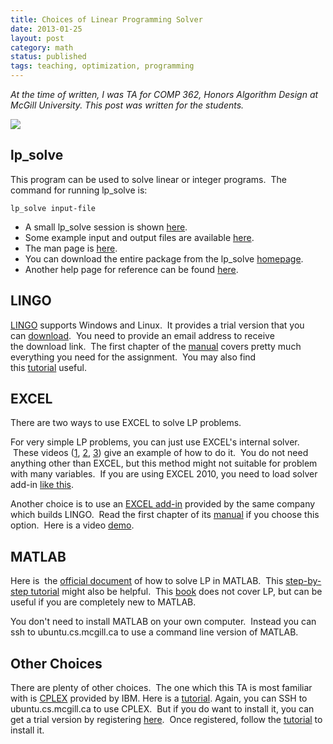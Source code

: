 ```yaml
---
title: Choices of Linear Programming Solver
date: 2013-01-25
layout: post
category: math
status: published
tags: teaching, optimization, programming
---
```


*At the time of written, I was TA for COMP 362, Honors Algorithm Design at McGill University. This
post was written for the students.*

<!-- END_SUMMARY -->

<img src="{static}/images/lp.jpg" class="thumbnail"/>

## lp_solve



This program can be used to solve linear or integer programs. 
The command for running lp\_solve is: 


    lp_solve input-file



-   A small lp\_solve session is
    shown [here](http://cgm.cs.mcgill.ca/~avis/courses/software/lp_solve/lp_solve.html).
-   Some example input and output files are
    available [here](http://cgm.cs.mcgill.ca/~avis/courses/software/lp_solve/lp_examples/).
-   The man page
    is [here](http://cgm.cs.mcgill.ca/~avis/courses/software/lp_solve/lp_solve.man.html).
-   You can download the entire package from the
    lp\_solve [homepage](http://elib.zib.de/pub/Packages/mathprog/linprog/lp-solve/).
-   Another help page for reference can be
    found [here](http://www.statslab.cam.ac.uk/~rrw1/opt/lp_solve/).

## LINGO



[LINGO](http://www.lindo.com/index.php?option=com_content&view=article&id=2&Itemid=10) supports
Windows and Linux.  It provides a trial version that you
can [download](http://www.lindo.com/index.php?option=com_content&view=article&id=35&Itemid=20).
 You need to provide an email address to receive the download link.  The
first chapter of the
[manual](http://www.lindo.com/downloads/PDF/LINGO13.pdf) covers pretty
much everything you need for the assignment.  You may also find
this [tutorial](http://www.lindo.com/index.php?option=com_content&view=article&id=138&Itemid=59) useful.



## EXCEL



There are two ways to use EXCEL to solve LP problems.



For very simple LP problems, you can just use EXCEL's internal solver.
 These videos
([1](http://www.youtube.com/watch?v=TNLqtmkK4EA&feature=share&list=UUfPM_sW7vo40IGsrDhrWBdQ), [2](http://www.youtube.com/watch?v=wQhNEMvh3MM&feature=share&list=UUfPM_sW7vo40IGsrDhrWBdQ), [3](http://www.youtube.com/watch?v=9tHqa8EV3rc&feature=share&list=UUfPM_sW7vo40IGsrDhrWBdQ))
give an example of how to do it.  You do not need anything other than
EXCEL, but this method might not suitable for problem with many
variables.  If you are using EXCEL 2010, you need to load solver
add-in [like
this](http://www.youtube.com/watch?v=9tHqa8EV3rc&feature=share&list=UUfPM_sW7vo40IGsrDhrWBdQ).



Another choice is to use an [EXCEL
add-in](http://www.lindo.com/index.php?option=com_content&view=article&id=3&Itemid=11) provided
by the same company which builds LINGO.  Read the first chapter of its
[manual](http://www.lindo.com/downloads/PDF/WB11.pdf) if you choose this
option.  Here is a video
[demo](http://www.lindo.com/index.php?option=com_content&view=article&id=141&Itemid=62).



## MATLAB

Here is  the [official
document](http://www.mathworks.com/help/optim/ug/linprog.html) of how to
solve LP in MATLAB.  This [step-by-step
tutorial](http://web.mit.edu/lpsolve/doc/MATLAB.htm) might also be
helpful. 
This [book](http://www.phy.ohiou.edu/computer/matlab/techdoc/pdfdocs/getstart.pdf) does
not cover LP, but can be useful if you are completely new to MATLAB.



You don't need to install MATLAB on your own computer.  Instead you can
ssh to ubuntu.cs.mcgill.ca to use a command line version of MATLAB.



## Other Choices

There are plenty of other choices.  The one which this TA is most
familiar with
is [CPLEX](http://www-01.ibm.com/software/integration/optimization/cplex-optimizer/) provided
by IBM. Here is
a [tutorial](http://www.me.utexas.edu/~bard/LP/LP%20Handouts/CPLEX%20Tutorial%20Handout.pdf). Again,
you can SSH to ubuntu.cs.mcgill.ca to use CPLEX.  But if you do want to
install it, you can get a trial version by
registering [here](http://www14.software.ibm.com/download/data/web/en_US/trialprograms/P525292C13392Y07.html?S_TACT=109HE1MV).
 Once registered, follow the
[tutorial](http://download.boulder.ibm.com/ibmdl/pub/software/dw/university/support/ILOGQuickStart.pdf) to
install it.
